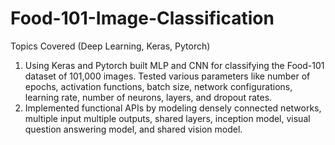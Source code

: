 # Food-101-Image-Classification

Topics Covered (Deep Learning, Keras, Pytorch)

1. Using Keras and Pytorch built MLP and CNN for classifying the Food-101 dataset of 101,000 images. Tested various parameters like number of epochs, activation functions, batch size, network configurations, learning rate, number of neurons, layers, and dropout rates.
2. Implemented functional APIs by modeling densely connected networks, multiple input multiple outputs, shared layers, inception model, visual question answering model, and shared vision model.
